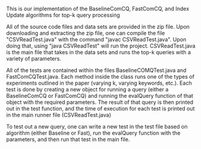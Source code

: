This is our implementation of the BaselineComCQ, FastComCQ, and Index Update algorithms for top-k query processing

All of the source code files and data sets are provided in the zip file. Upon downloading and extracting the zip file, one can compile the file "CSVReadTest.java" with the command "javac CSVReadTest.java". Upon doing that, using "java CSVReadTest" will run the project. CSVReadTest.java is the main file that takes in the data sets and runs the top-k queries with a variety of parameters.

All of the tests are contained within the files BaselineCOMQTest.java and FastComCQTest.java. Each method inside the class runs one of the types of experiments outlined in the paper (varying k, varying keywords, etc.). Each test is done by creating a new object for running a query (either a BaselineComCQ or FastComCQ) and running the evalQuery function of that object with the required parameters. The result of that query is then printed out in the test function, and the time of execution for each test is printed out in the main runner file (CSVReadTest.java)

To test out a new query, one can write a new test in the test file based on algorithm (either Baseline or Fast), run the evalQuery function with the parameters, and then run that test in the main file. 
